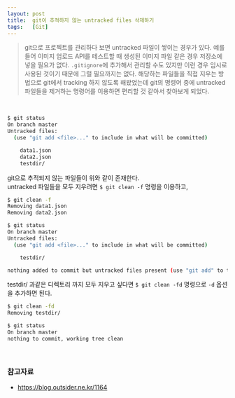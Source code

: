 ```yaml
---
layout: post
title:  git이 추적하지 않는 untracked files 삭제하기
tags:   [Git]
---
```


> git으로 프로젝트를 관리하다 보면 untracked 파일이 쌓이는 경우가 있다. 예를 들어 이미지 업로드 API를 테스트할 때 생성된 이미지 파일 같은 경우 저장소에 넣을 필요가 없다. `.gitignore`에 추가해서 관리할 수도 있지만 이런 경우 임시로 사용된 것이기 때문에 그럴 필요까지는 없다. 해당하는 파일들을 직접 지우는 방법으로 git에서 tracking 하지 않도록 해왔었는데 git의 명령어 중에 untracked 파일들을 제거하는 명령어를 이용하면 편리할 것 같아서 찾아보게 되었다.   

<br/>  

```bash
$ git status
On branch master
Untracked files:
  (use "git add <file>..." to include in what will be committed)

	data1.json
	data2.json
	testdir/
```  

git으로 추적되지 않는 파일들이 위와 같이 존재한다.  
untracked 파일들을 모두 지우려면 `$ git clean -f` 명령을 이용하고,

```bash
$ git clean -f
Removing data1.json
Removing data2.json

$ git status
On branch master
Untracked files:
  (use "git add <file>..." to include in what will be committed)

	testdir/

nothing added to commit but untracked files present (use "git add" to track)
```  

testdir/ 과같은 디렉토리 까지 모두 지우고 싶다면 `$ git clean -fd` 명령으로 `-d` 옵션을 추가하면 된다.   

```bash
$ git clean -fd
Removing testdir/

$ git status
On branch master
nothing to commit, working tree clean
```  

<br/>  

### 참고자료  

- <https://blog.outsider.ne.kr/1164>  
